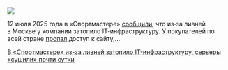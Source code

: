 <!--2025-07-13 13:46:02-->
<div class="yb">
  <div class="rss habr"><img src="https://habrastorage.org/getpro/habr/upload_files/46e/821/db1/46e821db1d9ef9d9534e7be2ed5cd7d9.jpg" /><p>12 июля 2025 года в «Спортмастере» <a href="https://t.me/sportmasterofficial/13816" rel="noopener noreferrer nofollow">сообщили</a>, что&nbsp;из‑за&nbsp;ливней в&nbsp;Москве у&nbsp;компании затопило IT‑инфраструктуру. У покупателей по всей стране <a href="https://m.vk.com/wall-48593_1558962" rel="noopener noreferrer nofollow">пропал</a> доступ к сайту,... <p class="titl"><a href="https://habr.com/ru/news/927282/?utm_source=habrahabr&utm_medium=rss&utm_campaign=927282">В «Спортмастере» из-за ливней затопило IT-инфраструктуру, серверы «сушили» почти сутки</a></p></div>
</div>
